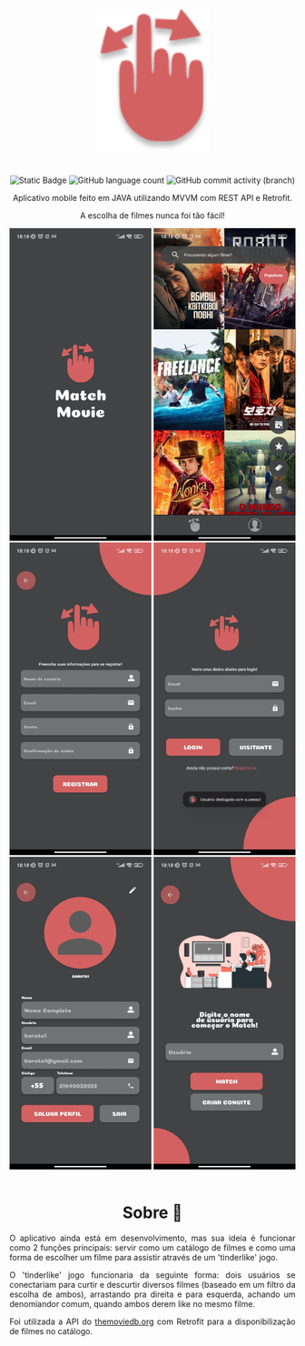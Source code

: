 <div class="corpo" align="center"> 

<img src="logo.png" width="200px" height="250px">

#
![Static Badge](https://img.shields.io/badge/Match-Movie-D46162)
![GitHub language count](https://img.shields.io/github/languages/count/jtentis/MatchMovie?color=D46162)
![GitHub commit activity (branch)](https://img.shields.io/github/commit-activity/y/jtentis/MatchMovie?color=D46162)

Aplicativo mobile feito em JAVA utilizando MVVM com REST API e Retrofit. 

A escolha de filmes nunca foi tão fácil!


<img src="gifs/splash.jpg" width="250" height="550"/>
<img src="gifs/catalogo.jpg" width="250" height="550"/>
<img src="gifs/registro.jpg" width="250" height="550"/>
<img src="gifs/login.jpg" width="250" height="550"/>
<img src="gifs/profile.jpg" width="250" height="550"/>
<img src="gifs/match.jpg" width="250" height="550"/>

</br>
</br>

# Sobre 📜

</div>


<div align="justify">

O aplicativo ainda está em desenvolvimento, mas sua ideia é funcionar como 2 funções principais: servir como um catálogo de filmes e como uma forma de escolher um filme para assistir através de um 'tinderlike' jogo. 

O 'tinderlike' jogo funcionaria da seguinte forma: dois usuários se conectariam para curtir e descurtir diversos filmes (baseado em um filtro da escolha de ambos), arrastando pra direita e para esquerda, achando um denomiandor comum, quando ambos derem like no mesmo filme.

Foi utilizada a API do [themoviedb.org]() com Retrofit para a disponibilização de filmes no catálogo.

</div>